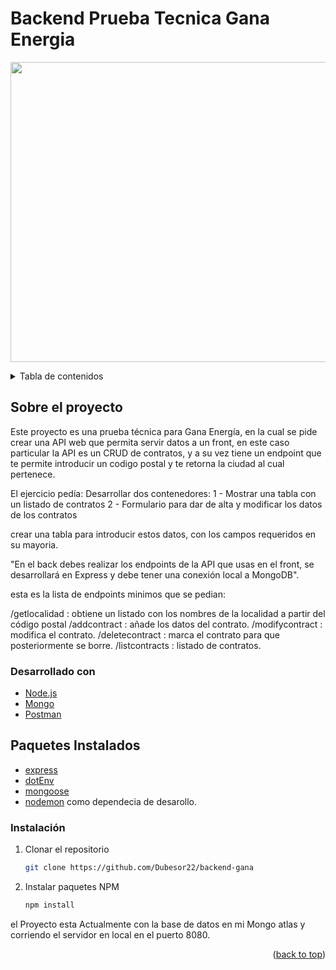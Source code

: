 # Backend Prueba Tecnica Gana Energia

<!-- PROJECT LOGO -->

<p align="center">
  <img width="640" height="480" src="https://tarifasgasluz.com/sites/tarifasgasluz.com/files/images/logo-ganaenergia_0.png">
</p>

<!-- TABLE OF CONTENTS -->
<details>
  <summary>Tabla de contenidos</summary>
  <ol>
    <li>
      <a href="#about-the-project">Sobre el proyecto</a>
      <ul>
        <li><a href="#built-with">Hecho con</a></li>
      </ul>
    </li>
    <li>
      <ul>
        <li><a href="#installation">Instalación</a></li>
      </ul>
    </li>
    <li><a href="#usage">Uso</a></li>
    <li><a href="#roadmap">Mapa de contenidos</a></li>
    <li><a href="#license">Licencia</a></li>
    <li><a href="#contact">Contacto</a></li>
    <li><a href="#acknowledgments">Conocimientos adquiridos</a></li>
  </ol>
</details>

<!-- ABOUT THE PROJECT -->

## Sobre el proyecto

Este proyecto es una prueba técnica para Gana Energía, en la cual se pide crear una API web que permita servir datos a un front, en este caso particular la API es un CRUD de contratos, y a su vez tiene un endpoint que te permite introducir un codigo postal y te retorna la ciudad al cual pertenece.

El ejercicio pedía:
Desarrollar dos contenedores:
1 - Mostrar una tabla con un listado de contratos
2 - Formulario para dar de alta y modificar los datos de los contratos

crear una tabla para introducir estos datos, con los campos requeridos en su mayoria.

"En el back debes realizar los endpoints de la API que usas en el front, se desarrollará en
Express y debe tener una conexión local a MongoDB".

esta es la lista de endpoints minimos que se pedian:

/getlocalidad : obtiene un listado con los nombres de la localidad a partir del código
postal
/addcontract : añade los datos del contrato.
/modifycontract : modifica el contrato.
/deletecontract : marca el contrato para que posteriormente se borre.
/listcontracts : listado de contratos.

### Desarrollado con

- [Node.js](https://node.org/)
- [Mongo](https://www.mongodb.com/)
- [Postman](https://www.postman.com/)

## Paquetes Instalados

- [express](https://www.npmjs.com/package/express)
- [dotEnv](https://www.npmjs.com/package/dotenv)
- [mongoose](https://www.npmjs.com/package/mongoose)
- [nodemon](https://www.npmjs.com/package/nodemon) como dependecia de desarollo.

### Instalación

1. Clonar el repositorio
   ```sh
   git clone https://github.com/Dubesor22/backend-gana
   ```
2. Instalar paquetes NPM
   ```sh
   npm install
   ```

el Proyecto esta Actualmente con la base de datos en mi Mongo atlas y corriendo el servidor en local en el puerto 8080.

<p align="right">(<a href="#top">back to top</a>)</p>
